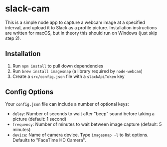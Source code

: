 # slack-cam

This is a simple node app to capture a webcam image at a specified interval,
and upload it to Slack as a profile picture. Installation instructions are
written for macOS, but in theory this should run on Windows (just skip step 2).

## Installation

1. Run `npm install` to pull down dependencies
2. Run `brew install imagesnap` (a library required by `node-webcam`)
3. Create a `src/config.json` file with a `slackApiToken` key

## Config Options

Your `config.json` file can include a number of optional keys:

- `delay`: Number of seconds to wait after "beep" sound before taking a picture (default: 1 second)
- `frequency`: Number of minutes to wait between image capture (default: 5 minutes)
- `device`: Name of camera device. Type `imagesnap -l` to list options. Defaults to "FaceTime HD Camera".